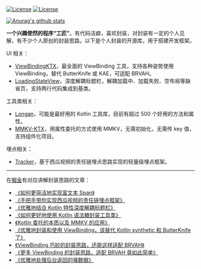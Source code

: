 
 
<!--
**DylanCaiCoding/DylanCaiCoding** is a ✨ _special_ ✨ repository because its `README.md` (this file) appears on your GitHub profile.
 
Here are some ideas to get you started:

- 🔭 I’m currently working on ...
- 🌱 I’m currently learning ...
- 👯 I’m looking to collaborate on ...
- 🤔 I’m looking for help with ...
- 💬 Ask me about ...
- 📫 How to reach me: ...
- 😄 Pronouns: ...
- ⚡ Fun fact: ...
-->

[![License](https://img.shields.io/badge/微信号-DylanCaiCoding-blue.svg)](https://github.com/DylanCaiCoding) [![License](https://img.shields.io/badge/掘金-DylanCai-green.svg)](https://juejin.cn/user/4195392100243000/posts) 

[![Anurag's github stats](https://github-readme-stats.vercel.app/api?username=DylanCaiCoding)](https://github.com/anuraghazra/github-readme-stats)

**一个兴趣使然的程序“工匠”**。有代码洁癖，喜欢封装，对封装有一定的个人见解，有不少个人原创的封装思路。以下是个人封装的开源库，用于搭建开发框架。

UI 相关：

- [ViewBindingKTX](https://github.com/DylanCaiCoding/ViewBindingKTX)，最全面的 ViewBinding 工具，支持各种姿势使用 ViewBinding，替代 ButterKnife 或 KAE，可适配 BRVAH。
- [LoadingStateView](https://github.com/DylanCaiCoding/LoadingStateView)，深度解耦标题栏，解耦加载中、加载失败、空布局等缺省页，支持两行代码集成到基类。

工具类相关：

- [Longan](https://github.com/DylanCaiCoding/Longan)，可能是最好用的 Kotlin 工具库，目前有超过 500 个好用的方法和属性。
- [MMKV-KTX](https://github.com/DylanCaiCoding/MMKV-KTX)，用属性委托的方式使用 MMKV，无需初始化，无需传 key 值，支持组件化项目。

埋点相关：

- [Tracker](https://github.com/DylanCaiCoding/Tracker)，基于西瓜视频的责任链埋点思路实现的轻量级埋点框架。

---

在[掘金](https://juejin.cn/user/4195392100243000/posts)有对应讲解封装思路的文章：

- [《如何更简洁地实现富文本 Span》](https://juejin.cn/post/7126510374114820132)
- [《手把手带你实现西瓜视频的责任链埋点框架》](https://juejin.cn/post/7121735217701715981)
- [《优雅地结合 Kotlin 特性深度解耦标题栏》](https://juejin.cn/post/7111847446614900767)
- [《如何更好地使用 Kotlin 语法糖封装工具类》](https://juejin.cn/post/7020988520474869791)
- [《Kotlin 委托的本质以及 MMKV 的应用》](https://juejin.cn/post/7043843490366619685)
- [《优雅地封装和使用 ViewBinding，该替代 Kotlin synthetic 和 ButterKnife 了》](https://juejin.cn/post/6906153878312452103)
- [《ViewBinding 巧妙的封装思路，还能这样适配 BRVAH》](https://juejin.cn/post/6950530267547172901)
- [《更多 ViewBinding 的封装思路，适配 BRVAH 竟如此简单》](https://juejin.cn/post/7082809725703684132)
- [《优雅地处理后台返回的骚数据》](https://juejin.cn/post/6844903975028785159)
